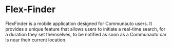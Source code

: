 # Flex-Finder
FlexFinder is a mobile application designed for Communauto users. It provides a unique feature that allows users to initiate a real-time search, for a duration they set themselves, to be notified as soon as a Communauto car is near their current location.
